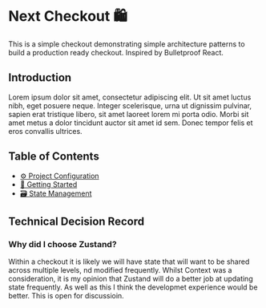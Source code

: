 # Next Checkout 🛍

This is a simple checkout demonstrating simple architecture patterns to build a production ready checkout. Inspired by Bulletproof React.

## Introduction

Lorem ipsum dolor sit amet, consectetur adipiscing elit. Ut sit amet luctus nibh, eget posuere neque. Integer scelerisque, urna ut dignissim pulvinar, sapien erat tristique libero, sit amet laoreet lorem mi porta odio. Morbi sit amet metus a dolor tincidunt auctor sit amet id sem. Donec tempor felis et eros convallis ultrices.

## Table of Contents

- [⚙️ Project Configuration](./docs/project-configuration.md)
- [📕 Getting Started](./docs/getting-started.md)
- [🗃 State Management](./docs/state-management.md)

## Technical Decision Record

### Why did I choose Zustand?

Within a checkout it is likely we will have state that will want to be shared across multiple levels, nd modified frequently. Whilst Context was a consideration, it is my opinion that Zustand will do a better job at updating state frequently. As well as this I think the developmet experience would be better. This is open for discussioin.
